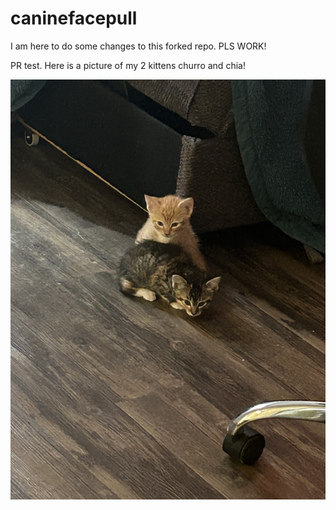 # caninefacepull
I am here to do some changes to this forked repo. PLS WORK!

PR test. Here is a picture of my 2 kittens churro and chia!

![alt text](<churro and chia.jpg>)